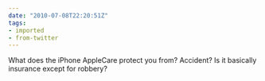 ```yaml
---
date: "2010-07-08T22:20:51Z"
tags:
- imported
- from-twitter
---
```

What does the iPhone AppleCare protect you from? Accident? Is it basically insurance except for robbery?
